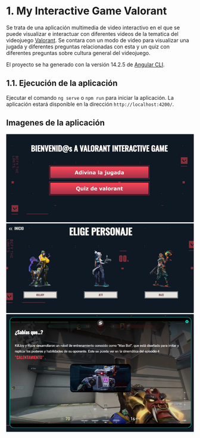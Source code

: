 # 1. My Interactive Game Valorant

Se trata de una aplicación multimedia de video interactivo en el que se puede visualizar e interactuar con diferentes videos de la tematica del videojuego [Valorant](https://playvalorant.com/es-es/). Se contara con un modo de video para visualizar una jugada y diferentes preguntas relacionadas con esta y un quiz con diferentes preguntas sobre cultura general del videojuego.

El proyecto se ha generado con la versión 14.2.5 de [Angular CLI](https://github.com/angular/angular-cli).

## 1.1. Ejecución de la aplicación

Ejecutar el comando `ng serve` o `npm run` para iniciar la aplicación. La aplicación estará disponible en la dirección `http://localhost:4200/`. 

## Imagenes de la aplicación

![](imagenes_ReadMe/Inicio.png)
![](imagenes_ReadMe/elegirPersonaje.jpg)
![](imagenes_ReadMe/PreguntaVideo.png)




